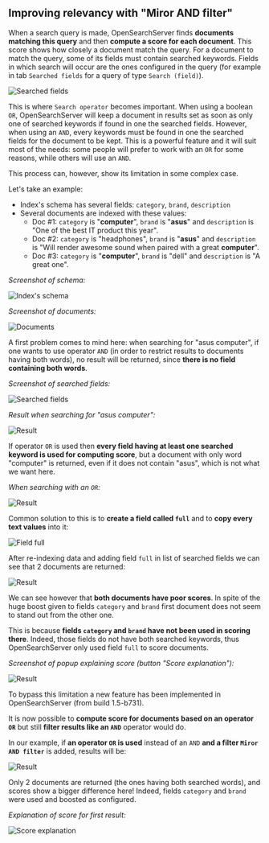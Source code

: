 ## Improving relevancy with "Miror AND filter"

When a search query is made, OpenSearchServer finds **documents matching this query** and then **compute a score for each document**. This score shows how closely a document match the query.
For a document to match the query, some of its fields must contain searched keywords. Fields in which search will occur are the ones configured in the query (for example in tab `Searched fields` for a query of type `Search (field)`).

![Searched fields](relevancy_1.png)

This is where `Search operator` becomes important. When using a boolean `OR`, OpenSearchServer will keep a document in results set as soon as only one of searched keywords if found in one the searched fields. However, when using an `AND`, every keywords must be found in one the searched fields for the document to be kept. This is a powerful feature and it will suit most of the needs: some people will prefer to work with an `OR` for some reasons, while others will use an `AND`.

This process can, however, show its limitation in some complex case. 

Let's take an example:

* Index's schema has several fields: `category`, `brand`, `description`
* Several documents are indexed with these values:
  * Doc #1: `category` is "**computer**", `brand` is "**asus**" and `description` is "One of the best IT product this year".
  * Doc #2: `category` is "headphones", `brand` is "**asus**" and `description` is "Will render awesome sound when paired with a great **computer**".
  * Doc #3: `category` is "**computer**", `brand` is "dell" and `description` is "A great one".
  
_Screenshot of schema:_

![Index's schema](relevancy_2.png)

_Screenshot of documents:_

![Documents](relevancy_docs.png)

A first problem comes to mind here: when searching for "asus computer", if one wants to use operator `AND` (in order to restrict results to documents having both words), no result will be returned, since **there is no field containing both words**. 

_Screenshot of searched fields:_

![Searched fields](relevancy_searched_fields1.png)

_Result when searching for "asus computer":_

![Result](relevancy_result_1.png)

If operator `OR` is used then **every field having at least one searched keyword is used for computing score**, but a document with only word "computer" is returned, even if it does not contain "asus", which is not what we want here.

_When searching with an `OR`:_

![Result](relevancy_result_1_2.png)

Common solution to this is to **create a field called `full`** and to **copy every text values** into it:

![Field full](relevancy_3.png)

After re-indexing data and adding field `full` in list of searched fields we can see that 2 documents are returned:

![Result](relevancy_result_2.png)

We can see however that **both documents have poor scores**. In spite of the huge boost given to fields `category` and `brand` first document does not seem to stand out from the other one.

This is because **fields `category` and `brand` have not been used in scoring there**. Indeed, those fields do not have both searched keywords, thus OpenSearchServer only used field `full` to score documents.

_Screenshot of popup explaining score (button "Score explanation"):_

![Result](relevancy_score_1.png)

To bypass this limitation a new feature has been implemented in OpenSearchServer (from build 1.5-b731). 

It is now possible to **compute score for documents based on an operator `OR`** but still **filter results like an `AND`** operator would do.

In our example, if **an operator `OR` is used** instead of an `AND` **and a filter `Miror AND filter`** is added, results will be:

![Result](relevancy_mirorandfilter.png)

Only 2 documents are returned (the ones having both searched words), and scores show a bigger difference here! Indeed, fields `category` and `brand` were used and boosted as configured.

_Explanation of score for first result:_

![Score explanation](relevancy_score_2.png)